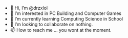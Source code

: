 - 👋 Hi, I’m @drzxlol
- 👀 I’m interested in PC Building and Computer Games
- 🌱 I’m currently learning Computing Science in School 
- 💞️ I’m looking to collaborate on nothing.
- 📫 How to reach me ... you wont at the moment.

<!---
drzxlol/drzxlol is a ✨ special ✨ repository because its `README.md` (this file) appears on your GitHub profile.
You can click the Preview link to take a look at your changes.
--->
